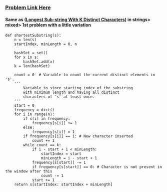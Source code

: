 ### [Problem Link Here](https://www.codingninjas.com/codestudio/guided-paths/data-structures-algorithms/content/118509/offering/1376559)
#### Same as ([Longest Sub-string With K Distinct Characters]()) in strings> mixed> 1st problem with a little variation
```
def shortestSubstring(s):
    n = len(s)
    startIndex, minLength = 0, n

    hashSet = set()
    for x in s:
        hashSet.add(x)
    k = len(hashSet)

    count = 0  # Variable to count the current distinct elements in 's'.
    '''
        Variable to store starting index of the substring
	    with minimum length and having all distinct 
	    characters of 's' at least once.
    '''
    start = 0
    frequency = dict()
    for i in range(n):
        if s[i] in frequency:
            frequency[s[i]] += 1
        else:
            frequency[s[i]] = 1
        if frequency[s[i]] == 1: # New character inserted
            count += 1
        while count == k:
            if i - start + 1 < minLength:
                startIndex = start
                minLength = i - start + 1
            frequency[s[start]] -= 1
            if frequency[s[start]] == 0: # Character is not present in the window after this
                count -= 1
            start += 1
    return s[startIndex: startIndex + minLength]

```
